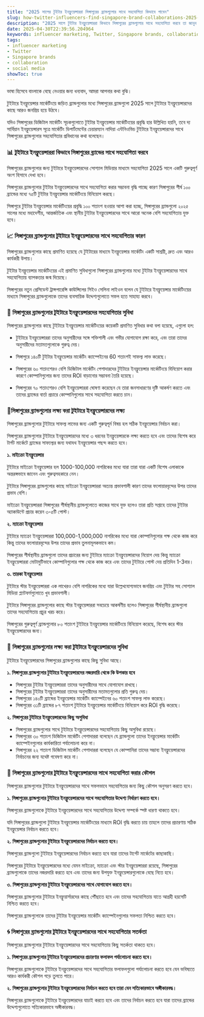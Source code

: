 ```yaml
---
title: "2025 সালের টুইটার ইনফ্লুয়েন্সাররা সিঙ্গাপুরের ব্র্যান্ডগুলোর সাথে সহযোগিতা কিভাবে পাবেন"
slug: how-twitter-influencers-find-singapore-brand-collaborations-2025-2025-04-30
description: "2025 সালে টুইটার ইনফ্লুয়েন্সাররা কিভাবে সিঙ্গাপুরের ব্র্যান্ডগুলোর সাথে সহযোগিতা করবে তা জানুন।"
date: 2025-04-30T22:39:56.204964
keywords: influencer marketing, Twitter, Singapore brands, collaboration, social media
tags:
- influencer marketing
- Twitter
- Singapore brands
- collaboration
- social media
showToc: true
---
```


ভাষা হিসেবে বাংলাকে বেছে নেওয়ার জন্য ধন্যবাদ, আমরা আপনার কথা বুঝি।

টুইটারে ইনফ্লুয়েন্সার মার্কেটিংয়ে জড়িত ব্র্যান্ডগুলোর মধ্যে সিঙ্গাপুরের ব্র্যান্ডগুলো 2025 সালে টুইটারে ইনফ্লুয়েন্সারদের কাছে আরও জনপ্রিয় হয়ে উঠবে।

যদিও সিঙ্গাপুরের ডিজিটাল মার্কেটিং সূচকগুলোতে টুইটার ইনফ্লুয়েন্সার মার্কেটিংয়ের প্রবৃদ্ধি হার উল্লিখিত হয়নি, তবে দ্য সার্বিয়ান ইনফ্লুয়েন্সারস সূত্রে মার্কেটিং ডিপার্টমেন্টের চেয়ারম্যান নাদিয়া এন্টনিওভিচ টুইটারে ইনফ্লুয়েন্সারদের সাথে সিঙ্গাপুরের ব্র্যান্ডগুলোর সহযোগিতার প্রবিধানের কথা বলেছেন।

### 📊 টুইটারে ইনফ্লুয়েন্সাররা কিভাবে সিঙ্গাপুরের ব্র্যান্ডের সাথে সহযোগিতা করবে

সিঙ্গাপুরের ব্র্যান্ডগুলোর জন্য টুইটারে ইনফ্লুয়েন্সারদের সোশ্যাল মিডিয়ার মাধ্যমে সহযোগিতা 2025 সালে একটি গুরুত্বপূর্ণ অংশ হিসাবে দেখা হবে।

সিঙ্গাপুরের ব্র্যান্ডগুলোর টুইটার ইনফ্লুয়েন্সারদের সাথে সহযোগিতা করার সম্ভাবনা বৃদ্ধি পাচ্ছে কারণ সিঙ্গাপুরের শীর্ষ ১০০ ব্র্যান্ডের মধ্যে ৭৫টি টুইটার ইনফ্লুয়েন্সার মার্কেটিংয়ে বিনিয়োগ করছে।

সিঙ্গাপুরে টুইটার ইনফ্লুয়েন্সার মার্কেটিংয়ের প্রবৃদ্ধি ১০০ শতাংশ হওয়ার আশা করা হচ্ছে, সিঙ্গাপুরের ব্র্যান্ডগুলো ২০২৫ সালের মধ্যে মহাদেশীয়, আন্তর্জাতিক এবং স্থানীয় টুইটার ইনফ্লুয়েন্সারদের সাথে আরো অনেক বেশি সহযোগিতায় যুক্ত হবে।

### 📈 সিঙ্গাপুরের ব্র্যান্ডগুলোর টুইটারে ইনফ্লুয়েন্সারদের সাথে সহযোগিতার কারণ

সিঙ্গাপুরের ব্র্যান্ডগুলোর কাছে প্রমাণিত হয়েছে যে টুইটারের মাধ্যমে ইনফ্লুয়েন্সার মার্কেটিং একটি সাশ্রয়ী, দ্রুত এবং আরও কার্যকরী উপায়।

টুইটার ইনফ্লুয়েন্সার মার্কেটিংয়ের এই প্রমাণিত সুবিধাগুলো সিঙ্গাপুরের ব্র্যান্ডগুলোর মধ্যে টুইটার ইনফ্লুয়েন্সারদের সাথে সহযোগিতায় ব্যাপকতার জন্ম দিয়েছে।

সিঙ্গাপুরের নতুন প্রেসিডেন্ট ট্রান্সপারেন্সি কাউন্সিলের সিইও সেলিনা লাইওন বলেন যে টুইটারে ইনফ্লুয়েন্সার মার্কেটিংয়ের মাধ্যমে সিঙ্গাপুরের ব্র্যান্ডগুলোকে তাদের ব্যবসায়িক উদ্দেশ্যগুলোতে সফল হতে সাহায্য করবে।

### 🚀 সিঙ্গাপুরের ব্র্যান্ডগুলোর টুইটারে ইনফ্লুয়েন্সারদের সহযোগিতার সুবিধা

সিঙ্গাপুরের ব্র্যান্ডগুলোর কাছে টুইটারে ইনফ্লুয়েন্সার মার্কেটিংয়ের কয়েকটি প্রমাণিত সুবিধার কথা বলা হয়েছে, এগুলো হল:

- টুইটারে ইনফ্লুয়েন্সাররা তাদের অনুসারীদের সঙ্গে শক্তিশালী এবং গভীর যোগাযোগ রক্ষা করে, এবং তারা তাদের অনুসারীদের মতামতগুলোকে গুরুত্ব দেয়।
- সিঙ্গাপুরে ১৪০টি টুইটার ইনফ্লুয়েন্সার মার্কেটিং ক্যাম্পেইনের 60 শতাংশই সাফল্য লাভ করেছে।

- সিঙ্গাপুরের ৬০ শতাংশেরও বেশি ডিজিটাল মার্কেটিং পেশাদারদের টুইটারে ইনফ্লুয়েন্সার মার্কেটিংয়ে বিনিয়োগ করার কারণে কোম্পানিগুলোর জন্য তাদের ROI বাড়ানোর সম্ভাবনা তৈরি হয়েছে।

- সিঙ্গাপুরের ৭০ শতাংশেরও বেশি ইনফ্লুয়েন্সাররা ঘোষণা করেছেন যে তারা জনসাধারণের দৃষ্টি আকর্ষণ করতে এবং তাদের ব্র্যান্ডের বার্তা প্রচারে কোম্পানিগুলোর সাথে সহযোগিতা করতে চান।

### 🎯সিঙ্গাপুরের ব্র্যান্ডগুলোর লক্ষ্য করা টুইটারে ইনফ্লুয়েন্সারদের লক্ষ্য

সিঙ্গাপুরের ব্র্যান্ডগুলোর টুইটারে সাফল্য লাভের জন্য একটি গুরুত্বপূর্ন বিষয় হল সঠিক ইনফ্লুয়েন্সার নির্বাচন করা।

সিঙ্গাপুরের ব্র্যান্ডগুলোর টুইটারে ইনফ্লুয়েন্সারদের মধ্যে ৩ ধরনের ইনফ্লুয়েন্সারকে লক্ষ্য করতে হবে এবং তাদের বিশেষ করে টার্গট মার্কেটে ব্র্যান্ডের সাফল্যের জন্য যথাযথ ইনফ্লুয়েন্সার পছন্দ করতে হবে।

**১. মাইক্রো ইনফ্লুয়েন্সার**

টুইটারে মাইক্রো ইনফ্লুয়েন্সার হল 1000-100,000 নাগরিকের মধ্যে যারা তারা যারা একটি বিশেষ এলাকাকে অন্তরঙ্গভাবে জানেন এবং গুরুত্বসহকারে নেন।

টুইটারে সিঙ্গাপুরের ব্র্যান্ডগুলোর কাছে মাইক্রো ইনফ্লুয়েন্সাররা অত্যন্ত প্রভাবশালী কারণ তাদের ফলোয়ারবৃন্দের উপর তাদের প্রভাব বেশি।

মাইক্রো ইনফ্লুয়েন্সাররা সিঙ্গাপুরের শীর্ষস্থানীয় ব্র্যান্ডগুলোতে কাজের সাথে যুক্ত হলেও তারা প্রতি সপ্তাহে তাদের টুইটার অ্যাকাউন্টে প্রচার করেন ৩-৫টি পোস্ট।

**২. ম্যাক্রো ইনফ্লুয়েন্সার**

টুইটারে ম্যাক্রো ইনফ্লুয়েন্সাররা 100,000-1,000,000 নাগরিকের মধ্যে যারা কোম্পানিগুলোর পক্ষ থেকে কাজ করে কিন্তু তাদের ফলোয়ারবৃন্দের উপর তাদের প্রভাব তুলনামূলকভাবে কম।

সিঙ্গাপুরের শীর্ষস্থানীয় ব্র্যান্ডগুলো তাদের প্রচারের জন্য টুইটারে ম্যাক্রো ইনফ্লুয়েন্সারদের নিয়োগ দেয় কিন্তু ম্যাক্রো ইনফ্লুয়েন্সাররা মোটামুটিভাবে কোম্পানিগুলোর পক্ষ থেকে কাজ করে এবং তাদের টুইটারে পোস্ট দেয় প্রতিদিন 1-3বার।

**৩. তারকা ইনফ্লুয়েন্সার**

টুইটারে স্টার ইনফ্লুয়েন্সাররা এক লাখেরও বেশি নাগরিকের মধ্যে যারা উল্লেখযোগ্যভাবে জনপ্রিয় এবং টুইটার সহ সোশ্যাল মিডিয়া প্ল্যাটফর্মগুলোতে খুব প্রভাবশালী।

টুইটারে সিঙ্গাপুরের ব্র্যান্ডগুলোর কাছে স্টার ইনফ্লুয়েন্সাররা সবচেয়ে আকর্ষণীয় হলেও সিঙ্গাপুরের শীর্ষস্থানীয় ব্র্যান্ডগুলো তাদের সহযোগিতায় প্রচুর খরচ করে।

সিঙ্গাপুরের গুরুত্বপূর্ণ ব্র্যান্ডগুলোর ৮০ শতাংশ টুইটারে ইনফ্লুয়েন্সার মার্কেটিংয়ে বিনিয়োগ করেছে, বিশেষ করে স্টার ইনফ্লুয়েন্সারদের জন্য।

### 🔦 সিঙ্গাপুরের ব্র্যান্ডগুলোর লক্ষ্য করা টুইটারে ইনফ্লুয়েন্সারদের সুবিধা

টুইটারে ইনফ্লুয়েন্সারদের সিঙ্গাপুরের ব্র্যান্ডগুলোর কাছে কিছু সুবিধা আছে।

**১. সিঙ্গাপুরের ব্র্যান্ডগুলোর টুইটারে ইনফ্লুয়েন্সারদের নজরদারি থেকে কি উপকার হবে**

- সিঙ্গাপুরের টুইটার ইনফ্লুয়েন্সাররা তাদের অনুসারীদের সাথে যোগাযোগ রাখছে।
- সিঙ্গাপুরের টুইটার ইনফ্লুয়েন্সাররা তাদের অনুসারীদের মতামতগুলোর প্রতি গুরুত্ব দেয়।
- সিঙ্গাপুরের ১৪০টি ব্র্যান্ডের ইনফ্লুয়েন্সার মার্কেটিং ক্যাম্পেইনের ৬০ শতাংশ সাফল্য লাভ করেছে।
- সিঙ্গাপুরের ৩১টি ব্র্যান্ডের ৮৭ শতাংশ টুইটারে ইনফ্লুয়েন্সার মার্কেটিংয়ে বিনিয়োগ করে ROI বৃদ্ধি করেছে।

**২. সিঙ্গাপুরের টুইটারে ইনফ্লুয়েন্সারদের কিছু অসুবিধা**

- সিঙ্গাপুরের ব্র্যান্ডগুলোর সাথে টুইটারে ইনফ্লুয়েন্সারদের সহযোগিতায় কিছু অসুবিধা রয়েছে।
- সিঙ্গাপুরের ৩০ শতাংশ ডিজিটাল মার্কেটিং পেশাদাররা বলেছেন যে ব্র্যান্ডগুলো তাদের ইনফ্লুয়েন্সার মার্কেটিং ক্যাম্পেইনগুলোর কার্যকারিতা পর্যালোচনা করে না।
- সিঙ্গাপুরের ২২ শতাংশ ডিজিটাল মার্কেটিং পেশাদাররা বলেছেন যে কোম্পানিরা তাদের সম্ভাব্য ইনফ্লুয়েন্সারদের নির্বাচনের জন্য যথেষ্ট গবেষণা করে না।

### 📅 সিঙ্গাপুরের ব্র্যান্ডগুলোর টুইটারে ইনফ্লুয়েন্সারদের সাথে সহযোগিতা করার কৌশল

সিঙ্গাপুরের ব্র্যান্ডগুলোর টুইটারে ইনফ্লুয়েন্সারদের সাথে সফলভাবে সহযোগিতার জন্য কিছু কৌশল অনুসরণ করতে হবে।

**১. সিঙ্গাপুরের ব্র্যান্ডগুলোর টুইটারে ইনফ্লুয়েন্সারদের সাথে সহযোগিতার উদ্দেশ্য নির্ধারণ করতে হবে।**

সিঙ্গাপুরের ব্র্যান্ডগুলোকে টুইটারে ইনফ্লুয়েন্সারদের সাথে সহযোগিতার উদ্দেশ্য সম্পর্কে স্পষ্ট ধারণা থাকতে হবে।

যদি সিঙ্গাপুরের ব্র্যান্ডগুলো টুইটারে ইনফ্লুয়েন্সার মার্কেটিংয়ের মাধ্যমে ROI বৃদ্ধি করতে চায় তাহলে তাদের প্রচারণায় সঠিক ইনফ্লুয়েন্সার নির্বাচন করতে হবে।

**২. সিঙ্গাপুরের ব্র্যান্ডগুলোর টুইটারে ইনফ্লুয়েন্সারদের নির্বাচন করতে হবে।**

সিঙ্গাপুরের ব্র্যান্ডগুলো টুইটারে ইনফ্লুয়েন্সারদের নির্বাচন করতে হবে যারা তাদের টার্গেট মার্কেটের কাছাকাছি।

সিঙ্গাপুরের টুইটারে ইনফ্লুয়েন্সারদের মধ্যে যেমন মাইক্রো, ম্যাক্রো এবং স্টার ইনফ্লুয়েন্সাররা রয়েছে, সিঙ্গাপুরের ব্র্যান্ডগুলোকে তাদের নজরদারি করতে হবে এবং তাদের জন্য উপযুক্ত ইনফ্লুয়েন্সারগুলোকে বেছে নিতে হবে।

**৩. সিঙ্গাপুরের ব্র্যান্ডগুলোর টুইটারে ইনফ্লুয়েন্সারদের সাথে যোগাযোগ করতে হবে।**

সিঙ্গাপুরের ব্র্যান্ডগুলোর টুইটারে ইনফ্লুয়ার্সারদের কাছে পৌঁছাতে হবে এবং তাদের সহযোগিতায় যাতে আগ্রহী হয়সেটি নিশ্চিত করতে হবে।

সিঙ্গাপুরের ব্র্যান্ডগুলোকে তাদের টুইটার ইনফ্লুয়েন্সার মার্কেটিং ক্যাম্পেইনগুলোর সফলতা নিশ্চিত করতে হবে।

### 🌀 সিঙ্গাপুরের ব্র্যান্ডগুলোর টুইটারে ইনফ্লুয়েন্সারদের সাথে সহযোগিতার সতর্কতা

সিঙ্গাপুরের ব্র্যান্ডগুলোর টুইটারে ইনফ্লুয়েন্সারদের সাথে সহযোগিতায় কিছু সতর্কতা থাকতে হবে।

**১. সিঙ্গাপুরের ব্র্যান্ডগুলোর টুইটারে ইনফ্লুয়েন্সারদের প্রচারণার ফলাফল পর্যালোচনা করতে হবে।**

সিঙ্গাপুরের ব্র্যান্ডগুলোকে টুইটারে ইনফ্লুয়েন্সারদের সাথে সহযোগিতার ফলাফলগুলো পর্যালোচনা করতে হবে যেন ভবিষ্যতে আরও কার্যকরী কৌশল গড়ে তুলতে পারে।

**২. সিঙ্গাপুরের ব্র্যান্ডগুলোর টুইটারে ইনফ্লুয়েন্সারদের নির্বাচন করতে হবে তারা যেন সত্যিকারভাবে অঙ্গীকারবদ্ধ।**

সিঙ্গাপুরের ব্র্যান্ডগুলোকে টুইটারে ইনফ্লুয়েন্সারদের যাচাই করতে হবে এবং তাদের নির্বাচন করতে হবে যারা তাদের ব্র্যান্ডের উদ্দেশ্যগুলোতে সত্যিকারভাবে অঙ্গীকারবদ্ধ।